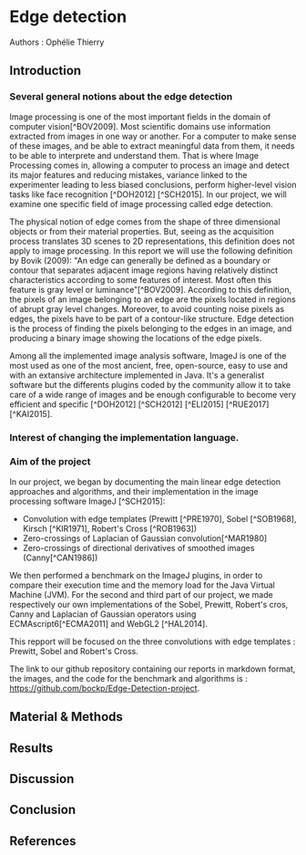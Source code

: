 # Edge detection

Authors : Ophélie Thierry

[comment]: <>
[comment]: <cthis is a comment>

## Introduction

### Several general notions about the edge detection

Image processing is one of the most important fields in the domain of computer vision[^BOV2009]. Most scientific domains use information extracted from images in one way or another. For a computer to make sense of these images, and be able to extract meaningful data from them, it needs to be able to interprete and understand them.
That is where Image Processing comes in, allowing a computer to process an image and detect its major features and reducing mistakes, variance linked to the experimenter leading to less biased conclusions, perform higher-level vision tasks like face recognition [^DOH2012] [^SCH2015]. In our project, we will examine one specific field of image processing called edge detection.

The physical notion of edge comes from the shape of three dimensional objects or from their material properties. But, seeing as the acquisition process translates 3D scenes to 2D representations, this definition does not apply to image processing. In this report we will use the following definition by Bovik (2009): "An edge can generally be defined as a boundary or contour that separates adjacent image regions having relatively distinct characteristics according to some features of interest. Most often this feature is gray level or luminance”[^BOV2009]. According to this definition, the pixels of an image belonging to an edge are the pixels located in regions of abrupt gray level changes. Moreover, to avoid counting noise pixels as edges, the pixels have to be part of a contour-like structure.
Edge detection is the process of finding the pixels belonging to the edges in an image, and producing a binary image showing the locations of the edge pixels.

Among all the implemented image analysis software, ImageJ is one of the most used as one of the most ancient, free, open-source, easy to use and with an extansive architecture implemented in Java. It's a generalist software but the differents plugins coded by the community allow it to take care of a wide range of images and be enough configurable to become very efficient and specific [^DOH2012] [^SCH2012] [^ELI2015] [^RUE2017] [^KAI2015].

### Interest of changing the implementation language.

### Aim of the project

In our project, we began by documenting the main linear edge detection approaches and algorithms, and their implementation in the image processing software ImageJ [^SCH2015]:

* Convolution with edge templates (Prewitt [^PRE1970], Sobel [^SOB1968], Kirsch [^KIR1971], Robert's Cross [^ROB1963])
* Zero-crossings of Laplacian of Gaussian convolution[^MAR1980]
* Zero-crossings of directional derivatives of smoothed images (Canny[^CAN1986])

We then performed a benchmark on the ImageJ plugins, in order to compare their execution time and the memory load for the Java Virtual Machine (JVM). For the second and third part of our project, we made respectively our own implementations of the Sobel, Prewitt, Robert's cros, Canny and Laplacian of Gaussian operators using ECMAscript6[^ECMA2011] and WebGL2 [^HAL2014].

This repport will be focused on the three convolutions with edge templates : Prewitt, Sobel and Robert's Cross.

The link to our github repository containing our reports in markdown format, the images, and the code for the benchmark and algorithms is : https://github.com/bockp/Edge-Detection-project.

## Material & Methods
[comment]: <Material & Methods: A very detailed description of the algorithm you implemented.>

## Results
[comment]: <Results: A comparison between ImageJ, CPU and GPU depending of image size and kernel size (if any).>

## Discussion
[comment]: <Discussion: what about the benchmarks.>

## Conclusion
[comment]: <Conclusion: conclusion, improvements, perspectives>



## References
